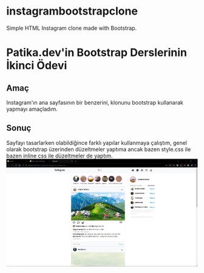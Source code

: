 # instagrambootstrapclone

Simple HTML Instagram clone made with Bootstrap.

# Patika.dev'in Bootstrap Derslerinin İkinci Ödevi

## Amaç

Instagram'ın ana sayfasının bir benzerini, klonunu bootstrap kullanarak yapmayı amaçladım.

## Sonuç

Sayfayı tasarlarken olabildiğince farklı yapılar kullanmaya çalıştım, genel olarak bootstrap üzerinden düzeltmeler yaptıma ancak bazen style.css ile bazen inline css ile düzeltmeler de yaptım.
![Bootstrap Ödev 2](/FrontendBeginner/Bootstrap/2-InstagramClone/Odev2-InstagramClone.jpg "Bootstrap Ödev 2")
